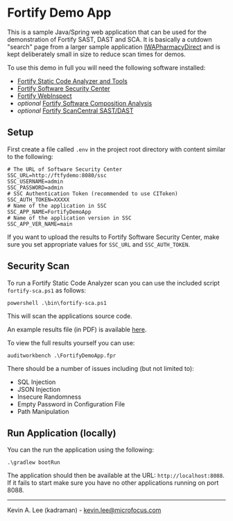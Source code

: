 # Fortify Demo App

This is a sample Java/Spring web application that can be used for the demonstration of Fortify SAST, DAST and SCA.
It is basically a cutdown "search" page from a larger sample application [IWAPharmacyDirect](https://github.com/fortify-presales/IWAPharmacyDirect) and
is kept deliberately small in size to reduce scan times for demos.

To use this demo in full you will need the following software installed:

* [Fortify Static Code Analyzer and Tools](https://www.microfocus.com/en-us/cyberres/application-security/static-code-analyzer)
* [Fortify Software Security Center](https://www.microfocus.com/en-us/cyberres/application-security/software-security-center)  
* [Fortify WebInspect](https://www.microfocus.com/en-us/cyberres/application-security/webinspect)
* *optional* [Fortify Software Composition Analysis](https://www.microfocus.com/en-us/cyberres/application-security/software-composition-analysis)
* *optional* [Fortify ScanCentral SAST/DAST]()

Setup
-----

First create a file called `.env` in the project root directory with content similar to the following:

```
# The URL of Software Security Center
SSC_URL=http://ftfydemo:8080/ssc
SSC_USERNAME=admin
SSC_PASSWORD=admin
# SSC Authentication Token (recommended to use CIToken)
SSC_AUTH_TOKEN=XXXXX
# Name of the application in SSC
SSC_APP_NAME=FortifyDemoApp
# Name of the application version in SSC
SSC_APP_VER_NAME=main
```

If you want to upload the results to Fortify Software Security Center, make sure you set
appropriate values for `SSC_URL` and `SSC_AUTH_TOKEN`.

Security Scan
-------------

To run a Fortify Static Code Analyzer scan you can use the included script `fortify-sca.ps1` as follows:

```
powershell .\bin\fortify-sca.ps1
```

This will scan the applications source code.

An example results file (in PDF) is available [here](samples/FortifyDemoApp.pdf).

To view the full results yourself you can use:

```
auditworkbench .\FortifyDemoApp.fpr
```

There should be a number of issues including (but not limited to):

- SQL Injection
- JSON Injection
- Insecure Randomness
- Empty Password in Configuration File
- Path Manipulation

Run Application (locally)
-------------------------

You can the run the application using the following:

```
.\gradlew bootRun
```

The application should then be available at the URL: `http://localhost:8088`. If it fails to start make sure you have
no other applications running on port 8088.


---

Kevin A. Lee (kadraman) - kevin.lee@microfocus.com
